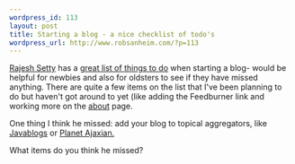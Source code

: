 ```yaml
--- 
wordpress_id: 113
layout: post
title: Starting a blog - a nice checklist of todo's
wordpress_url: http://www.robsanheim.com/?p=113
---
```

<a href="http://blog.lifebeyondcode.com/blog">Rajesh Setty</a> has a <a href="http://blog.lifebeyondcode.com/blog">great list of things to do</a> when starting a blog- would be helpful for newbies and also for oldsters to see if they have missed anything.  There are quite a few items on the list that I've been planning to do but haven't got around to yet (like adding the Feedburner link and working more on the <a href="http://www.robsanheim.com/about/">about</a> page.

One thing I think he missed: add your blog to topical aggregators, like <a href="http://www.javablogs.com">Javablogs</a> or <a href="http://planet.ajaxian.com/">Planet Ajaxian.</a>

What items do you think he missed?
